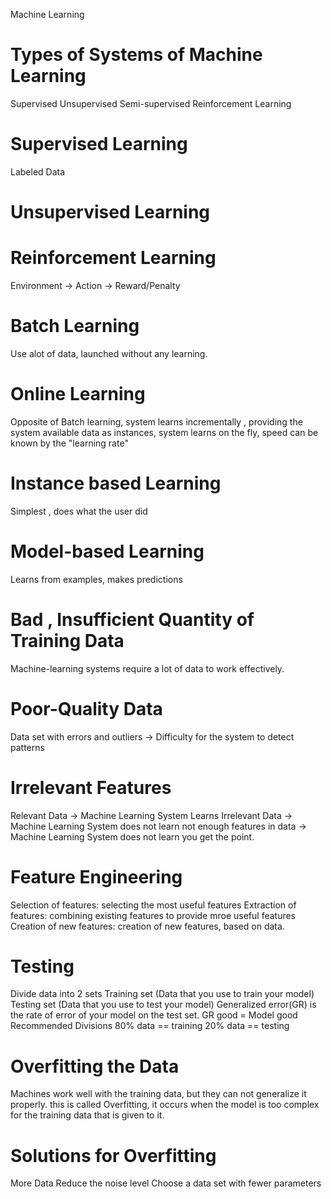 Machine Learning
# Types of Systems of Machine Learning
Supervised
Unsupervised
Semi-supervised
Reinforcement Learning
# Supervised Learning
Labeled Data

# Unsupervised Learning


# Reinforcement Learning
Environment -> Action -> Reward/Penalty

# Batch Learning
Use alot of data, launched without any learning.

# Online Learning
Opposite of Batch learning, system learns incrementally , providing the system available data as instances, system learns on the fly, speed can be known by the "learning rate"

# Instance based Learning
Simplest , does what the user did

# Model-based Learning
Learns from examples, makes predictions

# Bad , Insufficient Quantity of Training Data
Machine-learning systems require a lot of data to work effectively.

# Poor-Quality Data
Data set with errors and outliers -> Difficulty for the system to detect patterns

# Irrelevant Features
Relevant Data -> Machine Learning System Learns
Irrelevant Data -> Machine Learning System does not learn
not enough features in data -> Machine Learning System does not learn 
you get the point.

# Feature Engineering
Selection of features: selecting the most useful features
Extraction of features: combining existing features to provide mroe useful features
Creation of new features: creation of new features, based on data.

# Testing
Divide data into 2 sets
Training set (Data that you use to train your model)
Testing set (Data that you use to test your model)
Generalized error(GR) is the rate of error of your model on the test set.
GR good = Model good
Recommended Divisions
80% data == training
20% data == testing

# Overfitting the Data
Machines work well with the training data, but they can not generalize it properly.
this is called Overfitting, it occurs when the model is too complex for the training data that is given to it.

# Solutions for Overfitting
More Data
Reduce the noise level
Choose a data set with fewer parameters


